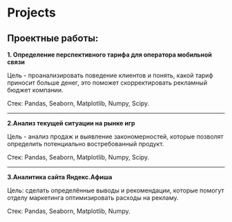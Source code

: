 # Projects
  

 **Проектные работы:**
---------------------------

**1. Определение перспективного тарифа для оператора мобильной связи**

Цель - проанализировать поведение клиентов и понять, какой тариф приносит больше денег, это поможет скорректировать рекламный бюджет компании.

Стек: Pandas, Seaborn, Matplotlib, Numpy, Scipy.
***
**2.Анализ текущей ситуации на рынке игр**

Цель - анализ продаж и выявление закономерностей, которые позволят определить потенциально востребованный продукт.

Стек: Pandas, Seaborn, Matplotlib, Numpy, Scipy.
***
**3.Аналитика сайта Яндекс.Афиша**

Цель: cделать определённые выводы и рекомендации, которые помогут отделу маркетинга оптимизировать расходы на рекламу. 

Стек: Pandas, Seaborn, Matplotlib, Numpy.
